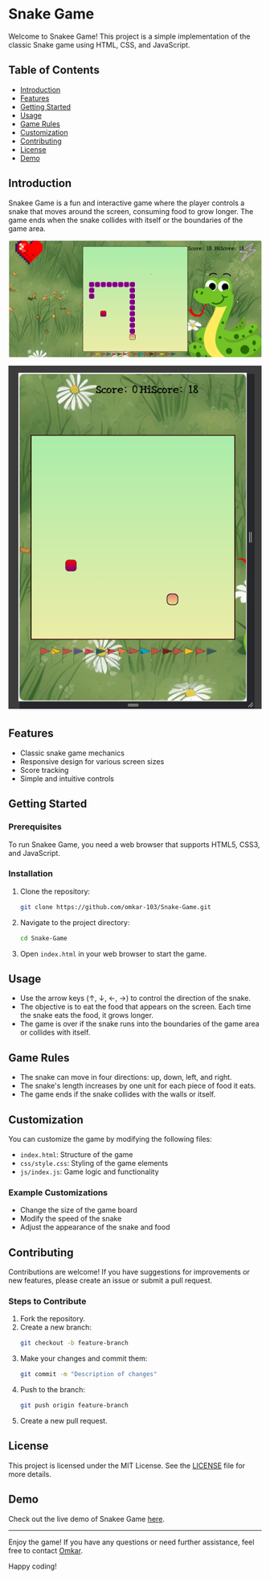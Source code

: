 # Snake Game

Welcome to Snakee Game! This project is a simple implementation of the classic Snake game using HTML, CSS, and JavaScript.

## Table of Contents
- [Introduction](#introduction)
- [Features](#features)
- [Getting Started](#getting-started)
- [Usage](#usage)
- [Game Rules](#game-rules)
- [Customization](#customization)
- [Contributing](#contributing)
- [License](#license)
- [Demo](#demo)

## Introduction
Snakee Game is a fun and interactive game where the player controls a snake that moves around the screen, consuming food to grow longer. The game ends when the snake collides with itself or the boundaries of the game area.

![Game Screenshot](image/screnshot_3.png)



<div align="center">
  <img src="image/Responsive.png" alt="Game Screenshot">
</div>


## Features
- Classic snake game mechanics
- Responsive design for various screen sizes
- Score tracking
- Simple and intuitive controls

## Getting Started

### Prerequisites
To run Snakee Game, you need a web browser that supports HTML5, CSS3, and JavaScript.

### Installation
1. Clone the repository:
    ```bash
    git clone https://github.com/omkar-103/Snake-Game.git
    ```
2. Navigate to the project directory:
    ```bash
    cd Snake-Game
    ```
3. Open `index.html` in your web browser to start the game.

## Usage
- Use the arrow keys (↑, ↓, ←, →) to control the direction of the snake.
- The objective is to eat the food that appears on the screen. Each time the snake eats the food, it grows longer.
- The game is over if the snake runs into the boundaries of the game area or collides with itself.

## Game Rules
- The snake can move in four directions: up, down, left, and right.
- The snake's length increases by one unit for each piece of food it eats.
- The game ends if the snake collides with the walls or itself.

## Customization
You can customize the game by modifying the following files:
- `index.html`: Structure of the game
- `css/style.css`: Styling of the game elements
- `js/index.js`: Game logic and functionality

### Example Customizations
- Change the size of the game board
- Modify the speed of the snake
- Adjust the appearance of the snake and food

## Contributing
Contributions are welcome! If you have suggestions for improvements or new features, please create an issue or submit a pull request.

### Steps to Contribute
1. Fork the repository.
2. Create a new branch:
    ```bash
    git checkout -b feature-branch
    ```
3. Make your changes and commit them:
    ```bash
    git commit -m "Description of changes"
    ```
4. Push to the branch:
    ```bash
    git push origin feature-branch
    ```
5. Create a new pull request.

## License
This project is licensed under the MIT License. See the [LICENSE](LICENSE) file for more details.

## Demo
Check out the live demo of Snakee Game [here](https://omkar-103.github.io/Snake-Game/).

---

Enjoy the game! If you have any questions or need further assistance, feel free to contact [Omkar](https://github.com/omkar-103).

Happy coding!
